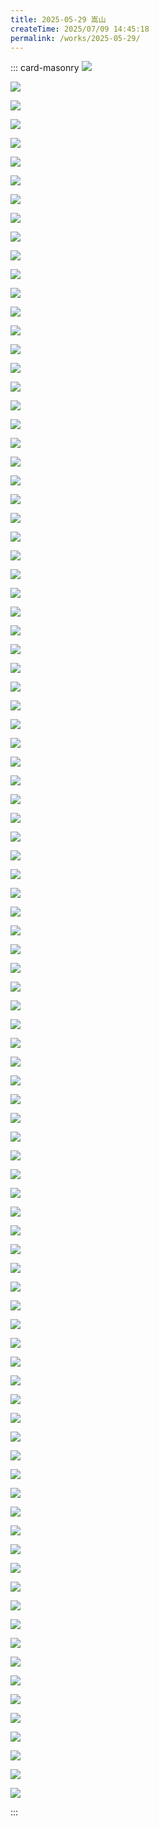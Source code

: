 ```yaml
---
title: 2025-05-29 嵩山
createTime: 2025/07/09 14:45:18
permalink: /works/2025-05-29/
---
```


::: card-masonry
![](https://oss.ajohn.top/blog/works/2025-05-29/DSC_1809.webp)

![](https://oss.ajohn.top/blog/works/2025-05-29/DSC_1823.webp)

![](https://oss.ajohn.top/blog/works/2025-05-29/DSC_1824.webp)

![](https://oss.ajohn.top/blog/works/2025-05-29/DSC_1826.webp)

![](https://oss.ajohn.top/blog/works/2025-05-29/DSC_1827.webp)

![](https://oss.ajohn.top/blog/works/2025-05-29/DSC_1828.webp)

![](https://oss.ajohn.top/blog/works/2025-05-29/DSC_1888.webp)

![](https://oss.ajohn.top/blog/works/2025-05-29/DSC_1892.webp)

![](https://oss.ajohn.top/blog/works/2025-05-29/DSC_1893.webp)

![](https://oss.ajohn.top/blog/works/2025-05-29/DSC_1894.webp)

![](https://oss.ajohn.top/blog/works/2025-05-29/DSC_1898.webp)

![](https://oss.ajohn.top/blog/works/2025-05-29/DSC_1899.webp)

![](https://oss.ajohn.top/blog/works/2025-05-29/DSC_1900.webp)

![](https://oss.ajohn.top/blog/works/2025-05-29/DSC_1901.webp)

![](https://oss.ajohn.top/blog/works/2025-05-29/DSC_1903.webp)

![](https://oss.ajohn.top/blog/works/2025-05-29/DSC_1904.webp)

![](https://oss.ajohn.top/blog/works/2025-05-29/DSC_1905.webp)

![](https://oss.ajohn.top/blog/works/2025-05-29/DSC_1906.webp)

![](https://oss.ajohn.top/blog/works/2025-05-29/DSC_1907.webp)

![](https://oss.ajohn.top/blog/works/2025-05-29/DSC_1908.webp)

![](https://oss.ajohn.top/blog/works/2025-05-29/DSC_1909.webp)

![](https://oss.ajohn.top/blog/works/2025-05-29/DSC_1910.webp)

![](https://oss.ajohn.top/blog/works/2025-05-29/DSC_1911.webp)

![](https://oss.ajohn.top/blog/works/2025-05-29/DSC_1914.webp)

![](https://oss.ajohn.top/blog/works/2025-05-29/DSC_1918.webp)

![](https://oss.ajohn.top/blog/works/2025-05-29/DSC_1919.webp)

![](https://oss.ajohn.top/blog/works/2025-05-29/DSC_1920.webp)

![](https://oss.ajohn.top/blog/works/2025-05-29/DSC_1922.webp)

![](https://oss.ajohn.top/blog/works/2025-05-29/DSC_1923.webp)

![](https://oss.ajohn.top/blog/works/2025-05-29/DSC_1924.webp)

![](https://oss.ajohn.top/blog/works/2025-05-29/DSC_1925.webp)

![](https://oss.ajohn.top/blog/works/2025-05-29/DSC_1926.webp)

![](https://oss.ajohn.top/blog/works/2025-05-29/DSC_1927.webp)

![](https://oss.ajohn.top/blog/works/2025-05-29/DSC_1928.webp)

![](https://oss.ajohn.top/blog/works/2025-05-29/DSC_1929.webp)

![](https://oss.ajohn.top/blog/works/2025-05-29/DSC_1950.webp)

![](https://oss.ajohn.top/blog/works/2025-05-29/DSC_1951.webp)

![](https://oss.ajohn.top/blog/works/2025-05-29/DSC_1952.webp)

![](https://oss.ajohn.top/blog/works/2025-05-29/DSC_1953.webp)

![](https://oss.ajohn.top/blog/works/2025-05-29/DSC_1954.webp)

![](https://oss.ajohn.top/blog/works/2025-05-29/DSC_1955.webp)

![](https://oss.ajohn.top/blog/works/2025-05-29/DSC_1956.webp)

![](https://oss.ajohn.top/blog/works/2025-05-29/DSC_1957.webp)

![](https://oss.ajohn.top/blog/works/2025-05-29/DSC_1958.webp)

![](https://oss.ajohn.top/blog/works/2025-05-29/DSC_1959.webp)

![](https://oss.ajohn.top/blog/works/2025-05-29/DSC_1960.webp)

![](https://oss.ajohn.top/blog/works/2025-05-29/DSC_1961.webp)

![](https://oss.ajohn.top/blog/works/2025-05-29/DSC_1975.webp)

![](https://oss.ajohn.top/blog/works/2025-05-29/DSC_1976.webp)

![](https://oss.ajohn.top/blog/works/2025-05-29/DSC_1978.webp)

![](https://oss.ajohn.top/blog/works/2025-05-29/DSC_1979.webp)

![](https://oss.ajohn.top/blog/works/2025-05-29/DSC_1980.webp)

![](https://oss.ajohn.top/blog/works/2025-05-29/DSC_1981.webp)

![](https://oss.ajohn.top/blog/works/2025-05-29/DSC_1982.webp)

![](https://oss.ajohn.top/blog/works/2025-05-29/DSC_1983.webp)

![](https://oss.ajohn.top/blog/works/2025-05-29/DSC_1984.webp)

![](https://oss.ajohn.top/blog/works/2025-05-29/DSC_1985.webp)

![](https://oss.ajohn.top/blog/works/2025-05-29/DSC_1986.webp)

![](https://oss.ajohn.top/blog/works/2025-05-29/DSC_1987.webp)

![](https://oss.ajohn.top/blog/works/2025-05-29/DSC_1988.webp)

![](https://oss.ajohn.top/blog/works/2025-05-29/DSC_1990.webp)

![](https://oss.ajohn.top/blog/works/2025-05-29/DSC_1992.webp)

![](https://oss.ajohn.top/blog/works/2025-05-29/DSC_1994.webp)

![](https://oss.ajohn.top/blog/works/2025-05-29/DSC_1996.webp)

![](https://oss.ajohn.top/blog/works/2025-05-29/DSC_1997.webp)

![](https://oss.ajohn.top/blog/works/2025-05-29/DSC_1998.webp)

![](https://oss.ajohn.top/blog/works/2025-05-29/DSC_1999.webp)

![](https://oss.ajohn.top/blog/works/2025-05-29/DSC_2000.webp)

![](https://oss.ajohn.top/blog/works/2025-05-29/DSC_2001.webp)

![](https://oss.ajohn.top/blog/works/2025-05-29/DSC_2003.webp)

![](https://oss.ajohn.top/blog/works/2025-05-29/DSC_2004.webp)

![](https://oss.ajohn.top/blog/works/2025-05-29/DSC_2005.webp)

![](https://oss.ajohn.top/blog/works/2025-05-29/DSC_2006.webp)

![](https://oss.ajohn.top/blog/works/2025-05-29/DSC_2007.webp)

![](https://oss.ajohn.top/blog/works/2025-05-29/DSC_2008.webp)

![](https://oss.ajohn.top/blog/works/2025-05-29/DSC_2012.webp)

![](https://oss.ajohn.top/blog/works/2025-05-29/DSC_2045.webp)

![](https://oss.ajohn.top/blog/works/2025-05-29/DSC_2050.webp)

![](https://oss.ajohn.top/blog/works/2025-05-29/DSC_2051.webp)

![](https://oss.ajohn.top/blog/works/2025-05-29/DSC_2052.webp)

![](https://oss.ajohn.top/blog/works/2025-05-29/DSC_2053.webp)

![](https://oss.ajohn.top/blog/works/2025-05-29/DSC_2055.webp)

![](https://oss.ajohn.top/blog/works/2025-05-29/DSC_2056.webp)

![](https://oss.ajohn.top/blog/works/2025-05-29/DSC_2059.webp)

![](https://oss.ajohn.top/blog/works/2025-05-29/DSC_2061.webp)

![](https://oss.ajohn.top/blog/works/2025-05-29/DSC_2062.webp)

![](https://oss.ajohn.top/blog/works/2025-05-29/DSC_2064.webp)

![](https://oss.ajohn.top/blog/works/2025-05-29/DSC_2066.webp)

![](https://oss.ajohn.top/blog/works/2025-05-29/DSC_2067.webp)

![](https://oss.ajohn.top/blog/works/2025-05-29/DSC_2068.webp)

![](https://oss.ajohn.top/blog/works/2025-05-29/DSC_2070.webp)

![](https://oss.ajohn.top/blog/works/2025-05-29/DSC_2071.webp)

![](https://oss.ajohn.top/blog/works/2025-05-29/DSC_2072.webp)

:::